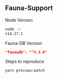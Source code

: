 ## Fauna-Support

Node Version

```bash
node -v
v14.17.1
```

Fauna-DB Version

```json
"faunadb": "^4.3.0"
```

Steps to reproduce

```bash
yarn preview:watch
```
